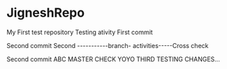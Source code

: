 # JigneshRepo
My First test repository
Testing ativity
First commit

Second commit
Second -----------branch- activities-----Cross check

Second commit ABC
MASTER CHECK
            YOYO
THIRD TESTING CHANGES...            
            
